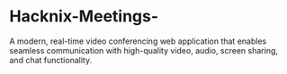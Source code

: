 # Hacknix-Meetings-
A modern, real-time video conferencing web application that enables seamless communication with high-quality video, audio, screen sharing, and chat functionality.
